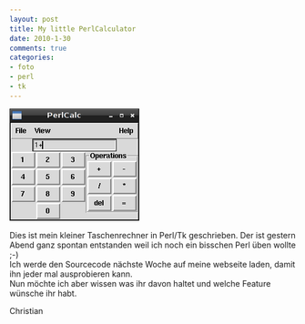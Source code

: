 ```yaml
--- 
layout: post
title: My little PerlCalculator
date: 2010-1-30
comments: true
categories: 
- foto
- perl
- tk
---
```

![](/static/wpdata/2010/12/2010-01-30-121620_228x197_scrot-scaled500.png)
<p>Dies ist mein kleiner Taschenrechner in Perl/Tk geschrieben. Der ist gestern Abend ganz spontan entstanden weil ich noch ein bisschen Perl &uuml;ben wollte ;-)<br />Ich werde den Sourcecode n&auml;chste Woche auf meine webseite laden, damit ihn jeder mal ausprobieren kann.<br />Nun m&ouml;chte ich aber wissen was ihr davon haltet und welche Feature w&uuml;nsche ihr habt.</p>
<p>Christian</p>
